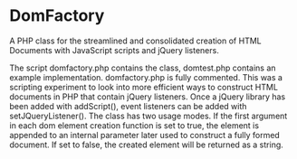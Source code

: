 # DomFactory
A PHP class for the streamlined and consolidated creation of HTML Documents with JavaScript scripts and jQuery listeners.

The script domfactory.php contains the class, domtest.php contains an example implementation. domfactory.php is fully commented.
This was a scripting experiment to look into more efficient ways to construct HTML documents in PHP that contain jQuery listeners. Once a jQuery library has been added with addScript(), event listeners can be added with setJQueryListener(). The class has two usage modes. If the first argument in each dom element creation function is set to true, the element is appended to an internal parameter later used to construct a fully formed document. If set to false, the created element will be returned as a string. 
